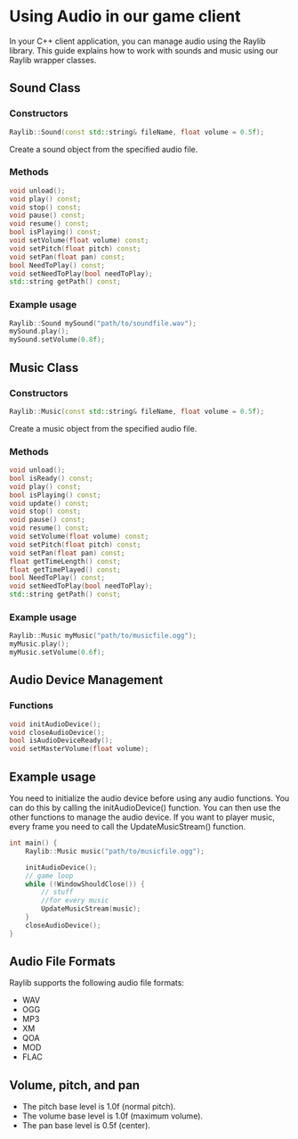 # Using Audio in our game client

In your C++ client application, you can manage audio using the Raylib library. This guide explains how to work with sounds and music using our Raylib wrapper classes.

## Sound Class

### Constructors

```cpp
Raylib::Sound(const std::string& fileName, float volume = 0.5f);
```
Create a sound object from the specified audio file.

### Methods

```cpp
void unload();
void play() const;
void stop() const;
void pause() const;
void resume() const;
bool isPlaying() const;
void setVolume(float volume) const;
void setPitch(float pitch) const;
void setPan(float pan) const;
bool NeedToPlay() const;
void setNeedToPlay(bool needToPlay);
std::string getPath() const;
```

### Example usage

```cpp
Raylib::Sound mySound("path/to/soundfile.wav");
mySound.play();
mySound.setVolume(0.8f);
```

## Music Class

### Constructors

```cpp
Raylib::Music(const std::string& fileName, float volume = 0.5f);
```

Create a music object from the specified audio file.

### Methods

```cpp
void unload();
bool isReady() const;
void play() const;
bool isPlaying() const;
void update() const;
void stop() const;
void pause() const;
void resume() const;
void setVolume(float volume) const;
void setPitch(float pitch) const;
void setPan(float pan) const;
float getTimeLength() const;
float getTimePlayed() const;
bool NeedToPlay() const;
void setNeedToPlay(bool needToPlay);
std::string getPath() const;
```

### Example usage

```cpp
Raylib::Music myMusic("path/to/musicfile.ogg");
myMusic.play();
myMusic.setVolume(0.6f);
```

## Audio Device Management

### Functions

```cpp
void initAudioDevice();
void closeAudioDevice();
bool isAudioDeviceReady();
void setMasterVolume(float volume);
```

## Example usage

You need to initialize the audio device before using any audio functions. You can do this by calling the initAudioDevice() function. You can then use the other functions to manage the audio device. If you want to player music, every frame you need to call the UpdateMusicStream() function.

```cpp
int main() {
    Raylib::Music music("path/to/musicfile.ogg");

    initAudioDevice();
    // game loop
    while (!WindowShouldClose()) {
        // stuff
        //for every music
        UpdateMusicStream(music);
    }
    closeAudioDevice();
}
```

## Audio File Formats

Raylib supports the following audio file formats:

- WAV
- OGG
- MP3
- XM
- QOA
- MOD
- FLAC

## Volume, pitch, and pan

- The pitch base level is 1.0f (normal pitch).
- The volume base level is 1.0f (maximum volume).
- The pan base level is 0.5f (center).

